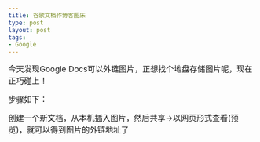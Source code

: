 ```yaml
---
title: 谷歌文档作博客图床
type: post
layout: post
tags: 
- Google
---
```

<p><span style="font-size:medium;">今天发现Google Docs可以外链图片，正想找个地盘存储图片呢，现在正巧碰上！</span></p><p><span style="font-size:medium;">步骤如下：</span></p><span style="font-size:medium;">创建一个新文档，从本机插入图片，然后共享→以网页形式查看(预览)，就可以得到图片的外链地址了</span>

